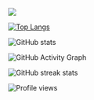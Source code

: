 ![](https://images.pexels.com/photos/355465/pexels-photo-355465.jpeg?auto=compress&cs=tinysrgb&w=1260&h=750&dpr=1)

[![Top Langs](https://github-readme-stats.vercel.app/api/top-langs/?username=mikeanthony23)](https://github.com/anuraghazra/github-readme-stats)

![GitHub stats](https://github-readme-stats.vercel.app/api?username=mikeanthony23&show_icons=true)  

![GitHub Activity Graph](https://activity-graph.herokuapp.com/graph?username=mikeanthony23)  

![GitHub streak stats](https://streak-stats.demolab.com/?user=mikeanthony23)  

![Profile views](https://gpvc.arturio.dev/mikeanthony23)  
